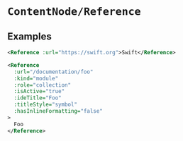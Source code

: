 # ``ContentNode/Reference``

## Examples

```xml
<Reference :url="https://swift.org">Swift</Reference>

<Reference
  :url="/documentation/foo"
  :kind="module"
  :role="collection"
  :isActive="true"
  :ideTitle="Foo"
  :titleStyle="symbol"
  :hasInlineFormatting="false"
>
  Foo
</Reference>
```

<!-- Copyright (c) 2023 Apple Inc and the Swift Project authors. All Rights Reserved. -->
